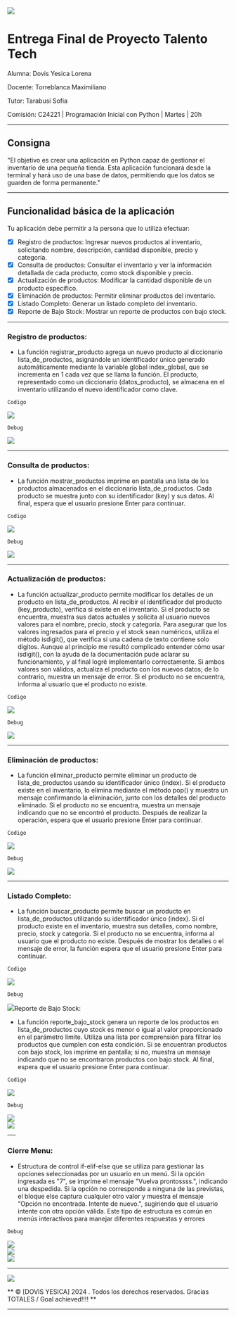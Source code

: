<div aling="center">
    <img src="/img/Banner.jpg">
</div>

# Entrega Final de Proyecto Talento Tech


Alumna: Dovis Yesica Lorena

Docente: Torreblanca Maximiliano

Tutor: Tarabusi Sofia

Comisión: C24221 | Programación Inicial con Python | Martes | 20h

___

## Consigna

"El objetivo es crear una aplicación en Python capaz de gestionar el inventario de una pequeña tienda. Esta aplicación funcionará desde la terminal y hará uso de una base de datos, permitiendo que los datos se guarden de forma permanente."

___

## Funcionalidad básica de la aplicación

Tu aplicación debe permitir a la persona que lo utiliza efectuar:

- [x] Registro de productos: Ingresar nuevos productos al inventario, solicitando nombre, descripción, cantidad disponible, precio y categoría.
- [x] Consulta de productos: Consultar el inventario y ver la información detallada de cada producto, como stock disponible y precio.
- [x] Actualización de productos: Modificar la cantidad disponible de un producto específico.
- [x] Eliminación de productos: Permitir eliminar productos del inventario.
- [x] Listado Completo: Generar un listado completo del inventario.
- [x] Reporte de Bajo Stock: Mostrar un reporte de productos con bajo stock.

___

### Registro de productos: 

+ La función registrar_producto agrega un nuevo producto al diccionario lista_de_productos, asignándole un identificador único generado automáticamente mediante la variable global index_global, que se incrementa en 1 cada vez que se llama la función. El producto, representado como un diccionario (datos_producto), se almacena en el inventario utilizando el nuevo identificador como clave.


`Codigo` 

<div aling="center">
    <img src="/img/1.jpg">
</div>


`Debug` 

<div aling="center">
    <img src="/img/1a.jpg">
</div>

___



### Consulta de productos:

+ La función mostrar_productos imprime en pantalla una lista de los productos almacenados en el diccionario lista_de_productos. Cada producto se muestra junto con su identificador (key) y sus datos. Al final, espera que el usuario presione Enter para continuar.


`Codigo` 

<div aling="center">
    <img src="/img/2a.jpg.jpg">
</div>


`Debug` 

<div aling="center">
    <img src="/img/2b.jpg">
</div>

___

### Actualización de productos:

+ La función actualizar_producto permite modificar los detalles de un producto en lista_de_productos. Al recibir el identificador del producto (key_producto), verifica si existe en el inventario. Si el producto se encuentra, muestra sus datos actuales y solicita al usuario nuevos valores para el nombre, precio, stock y categoría. Para asegurar que los valores ingresados para el precio y el stock sean numéricos, utiliza el método isdigit(), que verifica si una cadena de texto contiene solo dígitos. Aunque al principio me resultó complicado entender cómo usar isdigit(), con la ayuda de la documentación pude aclarar su funcionamiento, y al final logré implementarlo correctamente. Si ambos valores son válidos, actualiza el producto con los nuevos datos; de lo contrario, muestra un mensaje de error. Si el producto no se encuentra, informa al usuario que el producto no existe.

`Codigo` 

<div aling="center">
    <img src="/img/3.jpg">
</div>


`Debug` 

<div aling="center">
    <img src="/img/3b.jpg">
</div>

___

### Eliminación de productos: 


+ La función eliminar_producto permite eliminar un producto de lista_de_productos usando su identificador único (index). Si el producto existe en el inventario, lo elimina mediante el método pop() y muestra un mensaje confirmando la eliminación, junto con los detalles del producto eliminado. Si el producto no se encuentra, muestra un mensaje indicando que no se encontró el producto. Después de realizar la operación, espera que el usuario presione Enter para continuar.

`Codigo` 

<div aling="center">
    <img src="/img/4.jpg">
</div>


`Debug` 

<div aling="center">
    <img src="/img/4a.jpg">
</div>


___

### Listado Completo:

+ La función buscar_producto permite buscar un producto en lista_de_productos utilizando su identificador único (index). Si el producto existe en el inventario, muestra sus detalles, como nombre, precio, stock y categoría. Si el producto no se encuentra, informa al usuario que el producto no existe. Después de mostrar los detalles o el mensaje de error, la función espera que el usuario presione Enter para continuar.

`Codigo` 

<div aling="center">
    <img src="/img/5.jpg">
</div>


`Debug` 

<div aling="center">
    <img src="/img/5a.jpg>
</div>
___


### Reporte de Bajo Stock:

+ La función reporte_bajo_stock genera un reporte de los productos en lista_de_productos cuyo stock es menor o igual al valor proporcionado en el parámetro limite. Utiliza una lista por comprensión para filtrar los productos que cumplen con esta condición. Si se encuentran productos con bajo stock, los imprime en pantalla; si no, muestra un mensaje indicando que no se encontraron productos con bajo stock. Al final, espera que el usuario presione Enter para continuar.

`Codigo` 

<div aling="center">
    <img src="/img/6.jpg">
</div>


`Debug` 

<div aling="center">
    <img src="/img/6a.jpg">
</div>


<div aling="center">
    <img src="/img/6b.jpg">
</div>
___

### Cierre Menu:

+ Estructura de control if-elif-else que se utiliza para gestionar las opciones seleccionadas por un usuario en un menú. Si la opción ingresada es "7", se imprime el mensaje "Vuelva prontossss.", indicando una despedida. Si la opción no corresponde a ninguna de las previstas, el bloque else captura cualquier otro valor y muestra el mensaje "Opción no encontrada. Intente de nuevo.", sugiriendo que el usuario intente con otra opción válida. Este tipo de estructura es común en menús interactivos para manejar diferentes respuestas y errores

`Debug` 

<div aling="center">
    <img src="/img/salida.jpg">
</div>

<div aling="center">
    <img src="/img/mensajeopcionerronea.jpg">
</div>

<div aling="center">
    <img src="/img/x.jpg">
</div>

___


<div aling="center">
    <img src="/img/bannerdown.jpg">
</div>

**    ©     [DOVIS YESICA]   2024  . Todos los derechos reservados.   Gracias TOTALES / Goal achieved!!!!   **

___
